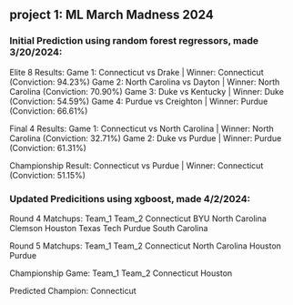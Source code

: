 ## project 1: ML March Madness 2024

### Initial Prediction using random forest regressors, made 3/20/2024:
Elite 8 Results:
Game 1: Connecticut vs Drake | Winner: Connecticut (Conviction: 94.23%)
Game 2: North Carolina vs Dayton | Winner: North Carolina (Conviction: 70.90%)
Game 3: Duke vs Kentucky | Winner: Duke (Conviction: 54.59%)
Game 4: Purdue vs Creighton | Winner: Purdue (Conviction: 66.61%)

Final 4 Results:
Game 1: Connecticut vs North Carolina | Winner: North Carolina (Conviction: 32.71%)
Game 2: Duke vs Purdue | Winner: Purdue (Conviction: 61.31%)

Championship Result:
Connecticut vs Purdue | Winner: Connecticut (Conviction: 51.15%)

### Updated Predicitions using xgboost, made 4/2/2024:
Round 4 Matchups:
           Team_1          Team_2
     Connecticut             BYU
  North Carolina         Clemson
         Houston      Texas Tech
          Purdue  South Carolina

Round 5 Matchups:
        Team_1          Team_2
  Connecticut  North Carolina
      Houston          Purdue

Championship Game:
        Team_1   Team_2
  Connecticut  Houston

Predicted Champion:
Connecticut
